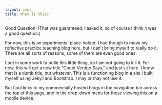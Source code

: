 ```yaml
---
layout: post
title: What is this?
---
```


Good Question! (That was guaranteed. I asked it, so of course I think it was a good question.)

For now, this is an experimental place-holder. I had though to move my reflective practice
teaching blog here, but I can't bring myself to really do it. There are all sorts of
reasons, some of them are even good ones.

I put in some work to build this little thing, so I am not going to kill it. For
now, this will get a new title "Count Vertigo Says," and just sit here. I know that
is a dumb title, but whatever. This is a functioning blog in a site I built myself
using Jekyll and Bootstrap. I may or may not use it.

But I put links to my commercially hosted blogs in the navigation bar across the top
of this page, and in the drop-down menu for those viewing this on a mobile device.
